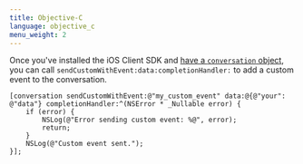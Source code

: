 ```yaml
---
title: Objective-C
language: objective_c
menu_weight: 2
---
```


Once you've installed the iOS Client SDK and [have a `conversation` object](/client-sdk/tutorials/ios-in-app-messaging-chat/client-sdk/ios-in-app-messaging-chat/fetch-conversation/swift), you can call `sendCustomWithEvent:data:completionHandler:` to add a custom event to the conversation.

```objective_c
[conversation sendCustomWithEvent:@"my_custom_event" data:@{@"your": @"data"} completionHandler:^(NSError * _Nullable error) {
    if (error) {
        NSLog(@"Error sending custom event: %@", error);
        return;
    }
    NSLog(@"Custom event sent.");
}];
```